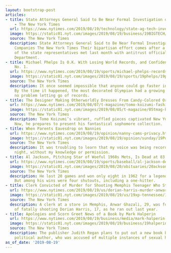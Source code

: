 ```yaml
---
layout: bootstrap-post
articles:
- title: State Attorneys General Said to Be Near Formal Investigation of Tech Companies
    - The New York Times
  url: https://www.nytimes.com/2019/08/19/technology/state-ag-tech-investigations.html
  image: https://static01.nyt.com/images/2019/08/19/business/19BIGTECH/19BIGTECH-facebookJumbo.jpg
  source: The New York Times
  description: State Attorneys General Said to Be Near Formal Investigation of Tech
    Companies The New York Times Their bipartisan effort comes after a smaller group
    of the state representatives met last month with antitrust officials at the Justice
    Department.
- title: Michael Phelps Is O.K. With Losing World Records, and Confident He Is Still
    No. 1.
  url: https://www.nytimes.com/2019/08/19/sports/michael-phelps-records-family.html
  image: https://static01.nyt.com/images/2019/08/19/sports/19phelps/19phelps-facebookJumbo.jpg
  source: The New York Times
  description: It once seemed impossible that anyone could go faster in the butterfly.
    By the time it happened, the most decorated Olympian had a growing family and
    no problem letting go of records.
- title: The Designer Making Otherworldly Dresses From Candy-Colored Organza
  url: https://www.nytimes.com/2019/08/07/t-magazine/tomo-koizumi-fashion.html
  image: https://static01.nyt.com/images/2019/08/05/t-magazine/05tmag-koizumi-slide-XWGS-copy/05tmag-koizumi-slide-XWGS-facebookJumbo.jpg
  source: The New York Times
  description: Tomo Koizumi’s vibrant, ruffled pieces captivated New York last season.
    Now, he prepares to present his fantastical sophomore collection.
- title: When Parents Eavesdrop on Nannies
  url: https://www.nytimes.com/2019/08/19/opinion/nanny-cams-privacy.html
  image: https://static01.nyt.com/images/2019/08/19/opinion/sunday/19Poo/19Poo-facebookJumbo.jpg
  source: The New York Times
  description: It was troubling to learn that my voice was being recorded, day and
    night, without my knowledge or permission.
- title: Al Jackson, Pitching Star of Woeful 1960s Mets, Is Dead at 83
  url: https://www.nytimes.com/2019/08/19/sports/baseball/al-jackson-dead.html
  image: https://static01.nyt.com/images/2019/08/20/obituaries/20ackson-obit1/19jackson-01-facebookJumbo.jpg
  source: The New York Times
  description: He lost 20 games and won only eight in 1962 for a legendarily bad team.
    But among his wins were four shutouts, including a one-hitter.
- title: Clerk Convicted of Murder for Shooting Memphis Teenager Who Stole ‘$2 Beer’
  url: https://www.nytimes.com/2019/08/19/us/dorian-harris-murder-anwar-ghazali.html
  image: https://static01.nyt.com/images/2019/08/19/us/19xp-tennessee/19xp-tennessee-facebookJumbo.jpg
  source: The New York Times
  description: A clerk at a store in Memphis, Anwar Ghazali, 29, was found guilty
    of fatally shooting Dorian Harris, 17, as he ran out last year.
- title: Apologies and Scorn Greet News of a Book by Mark Halperin
  url: https://www.nytimes.com/2019/08/19/business/media/mark-halperin-book-deal-backlash.html
  image: https://static01.nyt.com/images/2019/08/19/business/19halperin1/19halperin1-facebookJumbo.jpg
  source: The New York Times
  description: The publisher Judith Regan plans to put out a new book by the best-selling
    political author, who was accused of multiple instances of sexual harassment.
as_of_date: '2019-08-19'
---
```


